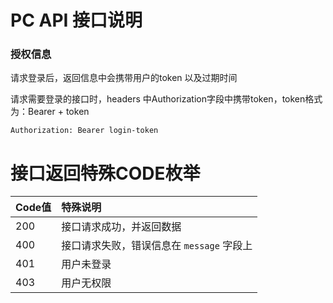 # PC API 接口说明

### 授权信息

请求登录后，返回信息中会携带用户的token 以及过期时间

请求需要登录的接口时，headers 中Authorization字段中携带token，token格式为：Bearer + token
```
Authorization: Bearer login-token
```

# 接口返回特殊CODE枚举

|Code值| 特殊说明                        |
|:-----|:----------------------------|
|200| 接口请求成功，并返回数据                |
|400| 接口请求失败，错误信息在 `message` 字段上  |
|401| 用户未登录                       |
|403| 用户无权限                       |
